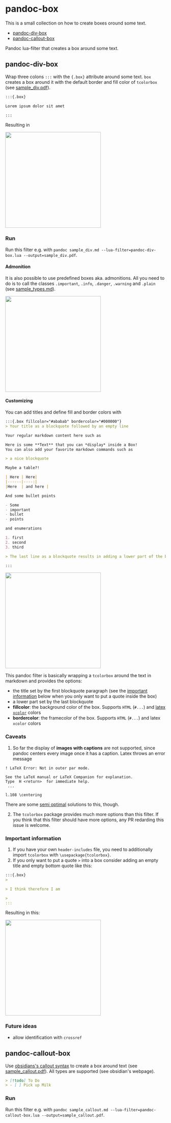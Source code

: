 # pandoc-box

This is a small collection on how to create boxes oround some text.

- [pandoc-div-box](#pandoc-div-box)
- [pandoc-callout-box](#pandoc-callout-box)

Pandoc lua-filter that creates a box around some text.

## pandoc-div-box

Wrap three colons `:::` with the `{.box}` attribute around some text. `box` creates a box around it with the default border and fill color of `tcolorbox` (see [sample_div.pdf](https://github.com/hayribakici/box/blob/main/samples/sample_div.pdf)).

```markdown
:::{.box}

Lorem ipsum dolor sit amet

:::
```

Resulting in

<img src="https://github.com/hayribakici/box/assets/3295340/71f1b8c1-dbfb-4e21-aeae-5a54468910ce" width="300px" />

### Run

Run this filter e.g. with `pandoc sample_div.md --lua-filter=pandoc-div-box.lua --output=sample_div.pdf`.

#### Admonition

It is also possible to use predefined boxes aka. admonitions. All you need to do is to call the classes `.important`, `.info`, `.danger`, `.warning` and `.plain` (see [sample_types.md](https://github.com/hayribakici/box/blob/main/samples/sample_types.pdf)).

<img src="https://github.com/hayribakici/box/assets/3295340/21b49977-36c7-4fa8-b957-7703ab018df6" width="300px" />

#### Customizing

You can add titles and define fill and border colors with

```markdown
:::{.box fillcolor="#ababab" bordercolor="#000000"}
> Your title as a blockquote followed by an empty line

Your regular markdown content here such as

Here is some **Text** that you can *display* inside a Box!
You can also add your favorite markdown commands such as

> a nice blockquote

Maybe a table?!

| Here | Here|
|------|----:|
|Here  | and here |

And some bullet points

- Some
- important
- bullet
- points

and enumerations

1. first
2. second
3. third

> The last line as a blockquote results in adding a lower part of the box.

:::
```

<img width="300" src="https://github.com/hayribakici/box/assets/3295340/03b9b880-d60d-4104-aa38-ccbe0a713e39" />

This pandoc filter is basically wrapping a `tcolorbox` around the text in markdown and provides the options:

- the title set by the first blockquote paragraph (see the [important information](#important-information) below when you only want to put a quote inside the box)
- a lower part set by the last blockquote
- **fillcolor**: the background color of the box. Supports `HTML` (`#...`) and [latex `xcolor`](https://en.wikibooks.org/wiki/LaTeX/Colors) colors
- **bordercolor**: the framecolor of the box. Supports `HTML` (`#...`) and latex `xcolor` colors

### Caveats

1. So far the display of **images with captions** are not supported, since pandoc centers every image once it has a caption. Latex throws an error message

  ```terminal
  ! LaTeX Error: Not in outer par mode.

  See the LaTeX manual or LaTeX Companion for explanation.
  Type  H <return>  for immediate help.
   ...

  l.108 \centering
  ```

  There are some [semi optimal](https://stackoverflow.com/questions/26530313/remove-hide-figure-caption-below-knitted-markdown-pandoc-plot) solutions to this, though.

2. The `tcolorbox` package provides much more options than this filter. If you think that this filter should have more options, any PR redarding this issue is welcome.

### Important information

1. If you have your own `header-includes` file, you need to additionally import `tcolorbox` with `\usepackage{tcolorbox}`.
2. If you only want to put a quote `>` into a box consider adding an empty title and empty bottom quote like this:

```markdown
:::{.box}
>

> I think therefore I am

>
:::
```

Resulting in this:

<img src="https://github.com/hayribakici/box/assets/3295340/2d646810-b750-44ce-ac17-873217f05d40" width="300px" />

### Future ideas

- allow identification with `crossref`

## pandoc-callout-box

Use [obsidians's callout syntax](https://help.obsidian.md/callouts) to create a box around text (see [sample_callout.pdf](https://github.com/hayribakici/box/blob/main/samples/sample_callout.pdf)). All types are supported (see obsidian's webpage).

```markdown
> [!todo] To Do
> - [ ] Pick up Milk
```

### Run

Run this filter e.g. with `pandoc sample_callout.md --lua-filter=pandoc-callout-box.lua --output=sample_callout.pdf`.
